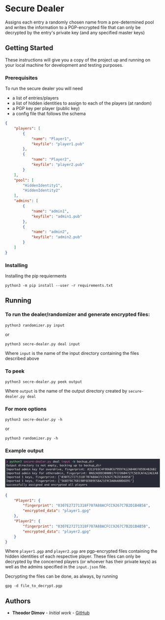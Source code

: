 # Secure Dealer

Assigns each entry a randomly chosen name from a pre-determined pool and writes the information to a PGP-encrypted file that can only be decrypted by the entry\'s private key (and any specified master keys)


## Getting Started

These instructions will give you a copy of the project up and running on
your local machine for development and testing purposes.

### Prerequisites

To run the secure dealer you will need
- a list of entries/players
- a list of hidden identities to assign to each of the players (at random)
- a PGP key per player (public key)
- a config file that follows the schema

```json
{
    "players": [
        {
            "name": "Player1",
            "keyfile": "player1.pub"
        },
        {
            "name": "Player2",
            "keyfile": "player2.pub"
        }
    ],
    "pool": [
        "HiddenIdentity1",
        "HiddenIdentity2"
    ],
    "admins": [
        {
            "name": "admin1",
            "keyfile": "admin1.pub"
        },
        {
            "name": "admin2",
            "keyfile": "admin2.pub"
        }
    ]
}
```

### Installing

Installing the pip requierments

    python3 -m pip install --user -r requirements.txt


## Running

### To run the dealer/randomizer and generate encrypted files:

    python3 randomizer.py input

or

    python3 secre-dealer.py deal input

Where `input` is the name of the input directory containing the files described above

### To peek

    python3 secre-dealer.py peek output

Where `output` is the name of the output directory created by `secure-dealer.py deal`

### For more options

    python3 secre-dealer.py -h

or 

    python3 randomizer.py -h


### Example output

![Example otput](/images/example_output.png)

```json
{
    "Player1": {
        "fingerprint": "0307E27271318F707A88ACFCC9267C7B2D1B4B58",
        "encrypted_data": "player1.gpg"
    },
    "Player2": {
        "fingerprint": "0307E27271318F707A88ACFCC9267C7B2D1B4B58",
        "encrypted_data": "player2.gpg"
    }
}
```

Where `player1.pgp` and `player2.pgp` are pgp-encrypted files containing the hidden identities of each respective player.
These files can only be decrypted by the concerned players (or whoever has their private keys) as well as the admins specified in the `input.json` file.

Decrypting the files can be done, as always, by running

    gpg -d file_to_decrypt.pgp


## Authors

  - **Theodor Dimov** - *Initial work* -
    [GitHub](https://github.com/tdimov93)
